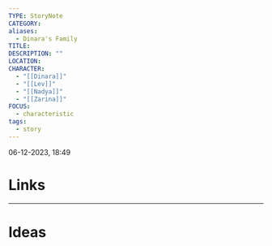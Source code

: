 ```yaml
---
TYPE: StoryNote
CATEGORY: 
aliases:
  - Dinara's Family
TITLE: 
DESCRIPTION: ""
LOCATION: 
CHARACTER:
  - "[[Dinara]]"
  - "[[Lev]]"
  - "[[Nadya]]"
  - "[[Zarina]]"
FOCUS:
  - characteristic
tags:
  - story
---
```


06-12-2023, 18:49



# Links



- - - 
# Ideas


